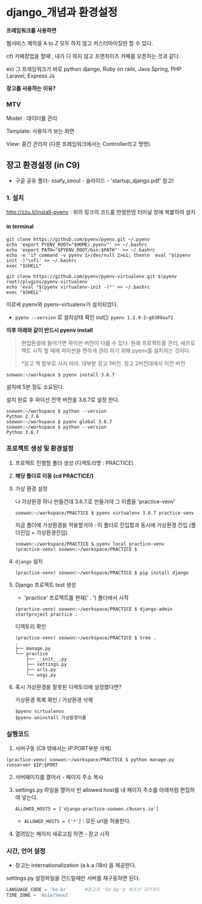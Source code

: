 #  django_개념과 환경설정

**프레임워크를 사용하면** 

웹서비스 제작을 A to Z 모두 하지 않고  커스터마이징만 할 수 있다. 

cf) 카페창업을 할때 , 내가 다 하지 않고 프랜차이즈 카페를 오픈하는 것과 같다. 

ex) 그 프레임워크가 바로 python django, Ruby on rails, Java Spring, PHP Laravel, Express Js  



**장고를 사용하는 이유?**



###  MTV

Model : 데이터를 관리

Template: 사용자가 보는 화면 

View: 중간 관리자 (다른 프레임워크에서는 Controller라고 명명)





## 장고 환경설정 (in C9)

* 구글 공유 폴더- ssafy_seoul - 슬라이드 - 'startup_django.pdf' 참고! 

###  1. 설치

http://zzu.li/install-pyenv : 위의 링크의 코드를 한땀한땀 터미널 창에 복붙하여 설치 

####  in terminal

``` shell
git clone https://github.com/pyenv/pyenv.git ~/.pyenv
echo 'export PYENV_ROOT="$HOME/.pyenv"' >> ~/.bashrc
echo 'export PATH="$PYENV_ROOT/bin:$PATH"' >> ~/.bashrc
echo -e 'if command -v pyenv 1>/dev/null 2>&1; then\n  eval "$(pyenv init -)"\nfi' >> ~/.bashrc
exec "$SHELL"

git clone https://github.com/pyenv/pyenv-virtualenv.git $(pyenv root)/plugins/pyenv-virtualenv
echo 'eval "$(pyenv virtualenv-init -)"' >> ~/.bashrc
exec "$SHELL"
```

이로써 pyenv와 pyenv-virtualenv가 설치되었다. 

- `pyenv --version` 로 설치상태 확인 out[]: `pyenv 1.2.9-2-g6309aaf2`

**이후 아래와 같이 반드시 pyenv install** 

> 현업환경에 들어가면 파이썬 버전이 다를 수 있다.  원래 프로젝트를 관리, 새프로젝트 시작 할 때에 파이썬을 편하게 관리 하기 위해 pyenv를 설치하는 것이다. 
>
> *장고 책 함부로 사지 마라. 대부분 장고 1버전.  장고 2버전대에서 이전 버전  

``` shell
soowon:~/workspace $ pyenv install 3.6.7
```

설치에 5분 정도 소요된다. 

설치 완료 후 파이선 전역 버전을 3.6.7로 설정 한다.

``` shell
soowon:~/workspace $ python --version
Python 2.7.6
soowon:~/workspace $ pyenv global 3.6.7
soowon:~/workspace $ python --version
Python 3.6.7
```

 

###  프로젝트 생성 및 환경설정

1. 프로젝트 진행할 폴더 생성 (디렉토리명 : PRACTICE)

2. **해당 폴더로 이동 (cd PRACTICE/)**

3. 가상 환경 설정 

   나 가상환경 하나 만들건데 3.6.7.로 만들거야 그 이름을 'practice-venv'

   ```shell
   soowon:~/workspace/PRACTICE $ pyenv virtualenv 3.6.7 practice-venv 
   ```

   지금 폴더에 가상환경을 적용할거야 : 이 폴더로 진입함과 동시에 가상환경 진입  (폴더진입 = 가상환경진입)

   ``` shell
   soowon:~/workspace/PRACTICE $ pyenv local practice-venv
   (practice-venv) soowon:~/workspace/PRACTICE $
   ```

4. `django` 설치

   ``` shell
   (practice-venv) soowon:~/workspace/PRACTICE $ pip install django
   ```

5. Django 프로젝트 test 생성 

   - 'practice' 프로젝트를 현재(' . ') 폴더에서 시작

   ``` shell
   (practice-venv) soowon:~/workspace/PRACTICE $ django-admin startproject practice .
   ```

   디렉토리 확인 

   ```shell
   (practice-venv) soowon:~/workspace/PRACTICE $ tree .
   .
   ├── manage.py
   └── practice
       ├── __init__.py
       ├── settings.py
       ├── urls.py
       └── wsgi.py
   ```

6. 혹시 가상환경을 잘못된 디렉토리에 설정했다면?

   가상환경 목록 확인 / 가상환경 삭제 

   ``` shell
   $pyenv virtualenvs
   $pyenv uninstall 가상환경이름
   ```


### 실행코드

1.  서버구동 (C9 밖에서는 $IP:$PORT부분 삭제)

```shell
(practice-venv) soowon:~/workspace/PRACTICE $ python manage.py runserver $IP:$PORT
```

2. 서버페이지를 열어서 - 페이지 주소 복사

3. settings.py 파일을 열어서 빈 allowed host를 내 페이지 주소를 아래처럼 편집하여 넣는다. 

    `ALLOWED_HOSTS = ['django-practice-soowon.c9users.io']` 

    -  `ALLOWED_HOSTS = ['*']` : 모든 url을 허용한다.

4. 열려있는 페이지 새로고침 하면  - 장고 시작 





###  시간, 언어 설정

- 장고는 internationalization  (a.k.a i18n) 을 제공한다. 

settings.py 설정파일을 건드릴때만 서버를 재구동하면 된다.  

```python
LANGUAGE_CODE = 'ko-kr'      #참고로 'ko-kp'는 북조선 국가코드
TIME_ZONE = 'Asia/Seoul'
```